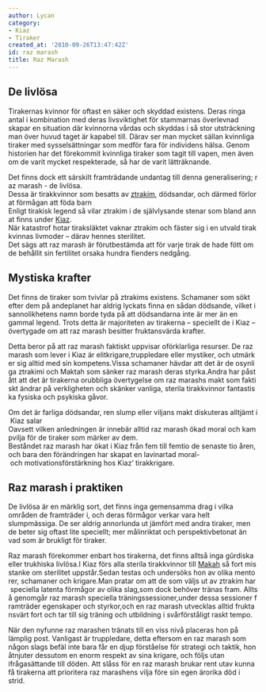 ```yaml
---
author: Lycan
category:
- Kiaz
- Tiraker
created_at: '2010-09-26T13:47:42Z'
id: raz marash
title: Raz Marash
---
```

## De livlösa

Tirakernas kvinnor för oftast en säker och skyddad existens. Deras ringa antal i kombination med deras livsviktighet för stammarnas överlevnad skapar en situation där kvinnorna vårdas och skyddas i så stor utsträckning man över huvud taget är kapabel till. Därav ser man mycket sällan kvinnliga tiraker med sysselsättningar som medför fara för individens hälsa. Genom historien har det förekommit kvinnliga tiraker som tagit till vapen, men även om de varit mycket respekterade, så har de varit lätträknande.

Det finns dock ett särskilt framträdande undantag till denna generalisering; raz marash - de livlösa. Dessa är tirakkvinnor som besatts av [ztrakim], dödsandar, och därmed förlorat förmågan att föda barn Enligt tirakisk legend så vilar ztrakim i de självlysande stenar som bland annat finns under [Kiaz]. När katastrof hotar tiraksläktet vaknar ztrakim och fäster sig i en utvald tirakkvinnas livmoder – därav hennes sterilitet. Det sägs att raz marash är förutbestämda att för varje tirak de hade fött om de behållit sin fertilitet orsaka hundra fienders nedgång.

## Mystiska krafter

Det finns de tiraker som tvivlar på ztrakims existens. Schamaner som sökt efter dem på andeplanet har aldrig lyckats finna en sådan dödsande, vilket i sannolikhetens namn borde tyda på att dödsandarna inte är mer än en gammal legend. Trots detta är majoriteten av tirakerna – speciellt de i Kiaz – övertygade om att raz marash besitter fruktansvärda krafter.

Detta beror på att raz marash faktiskt uppvisar oförklarliga resurser. De raz marash som lever i Kiaz är elitkrigare,truppledare eller mystiker, och utmärker sig alltid med sin kompetens.Vissa schamaner hävdar att det är de osynliga ztrakimi och Maktah som sänker raz marash deras styrka.Andra har påstått att det är tirakerna orubbliga övertygelse om raz marashs makt som faktiskt ändrar på verkligheten och skänker vanliga, sterila tirakkvinnor fantastiska fysiska och psykiska gåvor. 

Om det är farliga dödsandar, ren slump eller viljans makt diskuteras alltjämt i Kiaz salar Oavsett vilken anledningen är innebär alltid raz marash ökad moral och kampvilja för de tiraker som märker av dem. Beståndet raz marash har ökat i Kiaz från fem till femtio de senaste tio åren, och bara den förändringen har skapat en lavinartad moral- och motivationsförstärkning hos Kiaz’ tirakkrigare.

## Raz marash i praktiken

De livlösa är en märklig sort, det finns inga gemensamma drag i vilka områden de framträder i, och deras förmågor verkar vara helt slumpmässiga. De ser aldrig annorlunda ut jämfört med andra tiraker, men de beter sig oftast lite speciellt; mer målinriktat och perspektivbetonat än vad som är brukligt för tiraker.

Raz marash förekommer enbart hos tirakerna, det finns alltså inga gûrdiska eller trukhiska livlösa.I Kiaz förs alla sterila tirakkvinnor till [Makah] så fort misstanke om sterilitet uppstår.Sedan testas och undersöks hon av olika mentorer, schamaner och krigare.Man pratar om att de som väljs ut av ztrakim har speciella latenta förmågor av olika slag,som dock behöver tränas fram. Alltså genomgår raz marash speciella träningssessioner,under dessa sessioner framträder egenskaper och styrkor,och en raz marash utvecklas alltid fruktansvärt fort och tar till sig träning och utbildning i svårförståligt raskt tempo.

När den nyfunne raz marashen tränats till en viss nivå placeras hon på lämplig post. Vanligast är truppledare, detta eftersom en raz marash som någon slags befäl inte bara får en djup förståelse för strategi och taktik, hon åtnjuter dessutom en enorm respekt av sina krigare, och följs utan ifrågasättande till döden. Att slåss för en raz marash brukar rent utav kunna få tirakerna att prioritera raz marashens vilja före sin egen ärorika död i strid.

  [ztrakim]: ztrakim
  [Kiaz]: Kiaz
  [Makah]: Makah_av_Kiaz